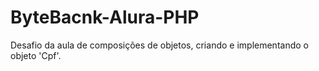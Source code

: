 # ByteBacnk-Alura-PHP

Desafio da aula de composições de objetos, criando e implementando o objeto 'Cpf'.
